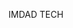 <html>
    <head>
        <link type="text/css" rel="stylesheet" href="/Assets/CSS/imdadTech.css">
    </head>
  <body>
  <p> IMDAD TECH</p>
  </body>
</html>  
  
